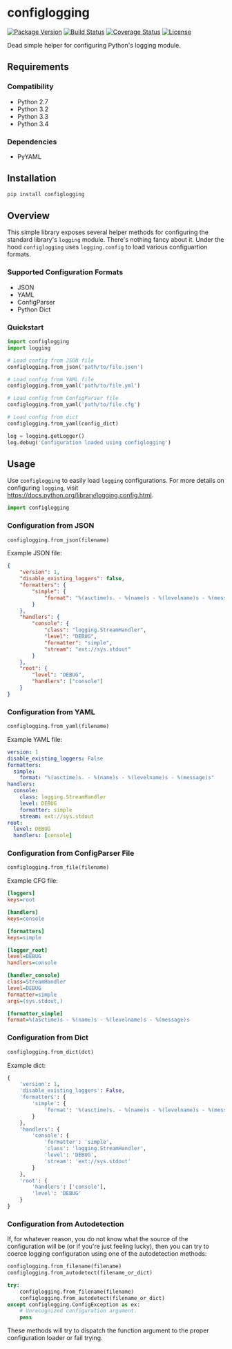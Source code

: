 configlogging
=============

[![Package Version](https://pypip.in/v/configlogging/badge.png)](https://pypi.python.org/pypi/configlogging/)
[![Build Status](https://travis-ci.org/dgilland/configlogging.png?branch=master)](https://travis-ci.org/dgilland/configlogging)
[![Coverage Status](https://coveralls.io/repos/dgilland/configlogging/badge.png?branch=master)](https://coveralls.io/r/dgilland/configlogging)
[![License](https://pypip.in/license/configlogging/badge.png)](https://pypi.python.org/pypi/configlogging/)


Dead simple helper for configuring Python's logging module.


## Requirements

### Compatibility

- Python 2.7
- Python 3.2
- Python 3.3
- Python 3.4

### Dependencies

- PyYAML


## Installation

```python
pip install configlogging
```


## Overview

This simple library exposes several helper methods for configuring the standard library's `logging` module. There's nothing fancy about it. Under the hood `configlogging` uses `logging.config` to load various configuartion formats.

### Supported Configuration Formats

- JSON
- YAML
- ConfigParser
- Python Dict

### Quickstart

```python
import configlogging
import logging

# Load config from JSON file
configlogging.from_json('path/to/file.json')

# Load config from YAML file
configlogging.from_yaml('path/to/file.yml')

# Load config from ConfigParser file
configlogging.from_yaml('path/to/file.cfg')

# Load config from dict
configlogging.from_yaml(config_dict)

log = logging.getLogger()
log.debug('Configuration loaded using configlogging')
```


## Usage

Use `configlogging` to easily load `logging` configurations. For more details on configuring `logging`, visit https://docs.python.org/library/logging.config.html.

```python
import configlogging
```

### Configuration from JSON

```python
configlogging.from_json(filename)
```

Example JSON file:

```json
{
    "version": 1,
    "disable_existing_loggers": false,
    "formatters": {
        "simple": {
            "format": "%(asctime)s. - %(name)s - %(levelname)s - %(message)s"
        }
    },
    "handlers": {
        "console": {
            "class": "logging.StreamHandler",
            "level": "DEBUG",
            "formatter": "simple",
            "stream": "ext://sys.stdout"
        }
    },
    "root": {
        "level": "DEBUG",
        "handlers": ["console"]
    }
}
```

### Configuration from YAML

```python
configlogging.from_yaml(filename)
```

Example YAML file:

```yaml
version: 1
disable_existing_loggers: False
formatters:
  simple:
    format: "%(asctime)s. - %(name)s - %(levelname)s - %(message)s"
handlers:
  console:
    class: logging.StreamHandler
    level: DEBUG
    formatter: simple
    stream: ext://sys.stdout
root:
  level: DEBUG
  handlers: [console]
```

### Configuration from ConfigParser File

```python
configlogging.from_file(filename)
```

Example CFG file:

```ini
[loggers]
keys=root

[handlers]
keys=console

[formatters]
keys=simple

[logger_root]
level=DEBUG
handlers=console

[handler_console]
class=StreamHandler
level=DEBUG
formatter=simple
args=(sys.stdout,)

[formatter_simple]
format=%(asctime)s - %(name)s - %(levelname)s - %(message)s
```

### Configuration from Dict

```python
configlogging.from_dict(dct)
```

Example dict:

```python
{
    'version': 1,
    'disable_existing_loggers': False,
    'formatters': {
        'simple': {
            'format': '%(asctime)s. - %(name)s - %(levelname)s - %(message)s'
        }
    },
    'handlers': {
        'console': {
            'formatter': 'simple',
            'class': 'logging.StreamHandler',
            'level': 'DEBUG',
            'stream': 'ext://sys.stdout'
        }
    },
    'root': {
        'handlers': ['console'],
        'level': 'DEBUG'
    }
}
```

### Configuration from Autodetection

If, for whatever reason, you do not know what the source of the configuration will be (or if you're just feeling lucky), then you can try to coerce logging configuration using one of the autodetection methods:

```python
configlogging.from_filename(filename)
configlogging.from_autodetect(filename_or_dict)

try:
    configlogging.from_filename(filename)
    configlogging.from_autodetect(filename_or_dict)
except configlogging.ConfigException as ex:
    # Unrecognized configuration argument.
    pass
```

These methods will try to dispatch the function argument to the proper configuration loader or fail trying.
